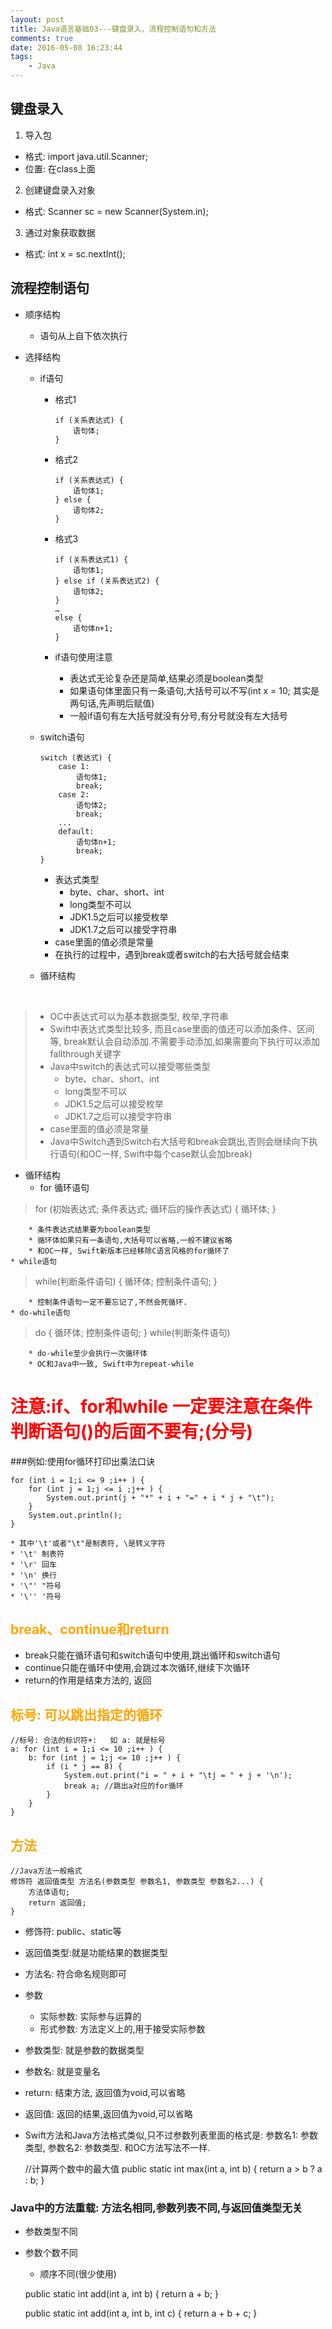 ```yaml
---
layout: post
title: Java语言基础03---键盘录入、流程控制语句和方法
comments: true
date: 2016-05-08 16:23:44
tags:
	- Java
---
```


## 键盘录入

1. 导入包
  * 格式: import java.util.Scanner;
  * 位置: 在class上面

2. 创建键盘录入对象

  * 格式: Scanner sc = new Scanner(System.in);

3. 通过对象获取数据

  * 格式: int x = sc.nextInt();

  

  <!--more-->

## 流程控制语句

* 顺序结构

  * 语句从上自下依次执行
* 选择结构
  * if语句
    * 格式1

      ```
      if (关系表达式) {
          语句体;	
      }
      ```

    * 格式2

      ```
      if (关系表达式) {
          语句体1;	
      } else {
          语句体2;	
      }
      ```

    * 格式3

      ```
      if (关系表达式1) {
          语句体1;	
      } else if (关系表达式2) {
          语句体2;	
      } 
      …
      else {
          语句体n+1;
      }
      ```

    * if语句使用注意
      * 表达式无论复杂还是简单,结果必须是boolean类型
      * 如果语句体里面只有一条语句,大括号可以不写(int x = 10; 其实是两句话,先声明后赋值)
      * 一般if语句有左大括号就没有分号,有分号就没有左大括号

  * switch语句

    ```
    switch (表达式) {
    	case 1:
    		语句体1;
    		break;
    	case 2:
    		语句体2;
    		break;
    	...
    	default:
    		语句体n+1;
    		break;
    }
    ```

    * 表达式类型
      * byte、char、short、int
      * long类型不可以
      * JDK1.5之后可以接受枚举
      * JDK1.7之后可以接受字符串
    * case里面的值必须是常量
    * 在执行的过程中，遇到break或者switch的右大括号就会结束

  * 循环结构

​	
>	* OC中表达式可以为基本数据类型, 枚举,字符串
>	* Swift中表达式类型比较多, 而且case里面的值还可以添加条件、区间等, break默认会自动添加.不需要手动添加,如果需要向下执行可以添加fallthrough关键字
>	* Java中switch的表达式可以接受哪些类型
>		* byte、char、short、int
>		* long类型不可以
>		* JDK1.5之后可以接受枚举
>		* JDK1.7之后可以接受字符串
>	* case里面的值必须是常量
>	* Java中Switch遇到Switch右大括号和break会跳出,否则会继续向下执行语句(和OC一样, Swift中每个case默认会加break)
* 循环结构
	* for 循环语句
>	for (初始表达式; 条件表达式; 循环后的操作表达式) {
	循环体;
	}

		* 条件表达式结果要为boolean类型
		* 循环体如果只有一条语句,大括号可以省略,一般不建议省略
		* 和OC一样, Swift新版本已经移除C语言风格的for循环了
	* while语句
>	while(判断条件语句) {
	循环体;
	控制条件语句;
	}

		* 控制条件语句一定不要忘记了,不然会死循环.
	* do-while语句
>	do {
		循环体;
		控制条件语句;
	}
	 while(判断条件语句)

		* do-while至少会执行一次循环体
		* OC和Java中一致, Swift中为repeat-while


# <font color=red>注意:if、for和while 一定要注意在条件判断语句()的后面不要有;(分号)</font>

###例如:使用for循环打印出乘法口诀

	for (int i = 1;i <= 9 ;i++ ) {
		for (int j = 1;j <= i ;j++ ) {
			System.out.print(j + "*" + i + "=" + i * j + "\t");
		}
		System.out.println();
	}
	
	* 其中'\t'或者"\t"是制表符, \是转义字符
	* '\t' 制表符
	* '\r' 回车
	* '\n' 换行
	* '\"' "符号
	* '\'' '符号

## <font color=orange>break、continue和return</font>
* break只能在循环语句和switch语句中使用,跳出循环和switch语句
* continue只能在循环中使用,会跳过本次循环,继续下次循环
* return的作用是结束方法的, 返回

## <font color=orange>标号: 可以跳出指定的循环</font>


	//标号: 合法的标识符+:   如 a: 就是标号
	a: for (int i = 1;i <= 10 ;i++ ) {
		b: for (int j = 1;j <= 10 ;j++ ) {
			if (i * j == 8) {
				System.out.print("i = " + i + "\tj = " + j + '\n');
				break a; //跳出a对应的for循环
			}
		}
	}


## <font color=orange>方法</font>

	//Java方法一般格式
	修饰符 返回值类型 方法名(参数类型 参数名1, 参数类型 参数名2...) {
		方法体语句;
		return 返回值;
	}


* 修饰符: public、static等
* 返回值类型:就是功能结果的数据类型
* 方法名: 符合命名规则即可
* 参数
	* 实际参数: 实际参与运算的
	* 形式参数: 方法定义上的,用于接受实际参数
* 参数类型: 就是参数的数据类型
* 参数名: 就是变量名
* return: 结束方法, 返回值为void,可以省略
* 返回值: 返回的结果,返回值为void,可以省略
* Swift方法和Java方法格式类似,只不过参数列表里面的格式是: 参数名1: 参数类型, 参数名2: 参数类型.  和OC方法写法不一样.


	//计算两个数中的最大值
	public static int max(int a, int b) {
		return a > b ? a : b;
	}

### Java中的方法重载: 方法名相同,参数列表不同,与返回值类型无关
* 参数类型不同
* 参数个数不同
	* 顺序不同(很少使用)


	public static int add(int a, int b) {
		return a + b;
	}
	
	public static int add(int a, int b, int c) {
		return a + b + c;
	}
